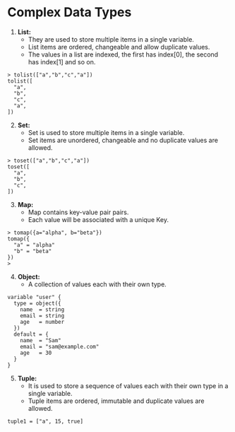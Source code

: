 # Complex Data Types

1. **List:**
   * They are used to store multiple items in a single variable.
   * List items are ordered, changeable and allow duplicate values.
   * The values in a list are indexed, the first has index[0], the second has index[1] and so on.
     
```
> tolist(["a","b","c","a"])
tolist([
  "a",
  "b",
  "c",
  "a",
])
```

2. **Set:**
   * Set is used to store multiple items in a single variable.
   * Set items are unordered, changeable and no duplicate values are allowed.
  
```
> toset(["a","b","c","a"])
toset([
  "a",
  "b",
  "c",
])
```

3. **Map:**
   * Map contains key-value pair pairs.
   * Each value will be associated with a unique Key.

```
> tomap({a="alpha", b="beta"})
tomap({
  "a" = "alpha"
  "b" = "beta"
})
>
```

4. **Object:**
   * A collection of values each with their own type.
```
variable "user" {
  type = object({
    name  = string
    email = string
    age   = number
  })
  default = {
    name  = "Sam"
    email = "sam@example.com"
    age   = 30
  }
}
```

5. **Tuple:**
   * It is used to store a sequence of values each with their own type in a single variable.
   * Tuple items are ordered, immutable and duplicate values are allowed.
```
tuple1 = ["a", 15, true]
```
